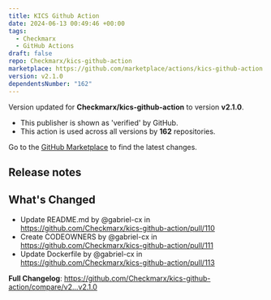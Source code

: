 ```yaml
---
title: KICS Github Action
date: 2024-06-13 00:49:46 +00:00
tags:
  - Checkmarx
  - GitHub Actions
draft: false
repo: Checkmarx/kics-github-action
marketplace: https://github.com/marketplace/actions/kics-github-action
version: v2.1.0
dependentsNumber: "162"
---
```



Version updated for **Checkmarx/kics-github-action** to version **v2.1.0**.
- This publisher is shown as 'verified' by GitHub.
- This action is used across all versions by **162** repositories.

Go to the [GitHub Marketplace](https://github.com/marketplace/actions/kics-github-action) to find the latest changes.

## Release notes

## What's Changed
* Update README.md by @gabriel-cx in https://github.com/Checkmarx/kics-github-action/pull/110
* Create CODEOWNERS by @gabriel-cx in https://github.com/Checkmarx/kics-github-action/pull/111
* Update Dockerfile by @gabriel-cx in https://github.com/Checkmarx/kics-github-action/pull/113


**Full Changelog**: https://github.com/Checkmarx/kics-github-action/compare/v2...v2.1.0

